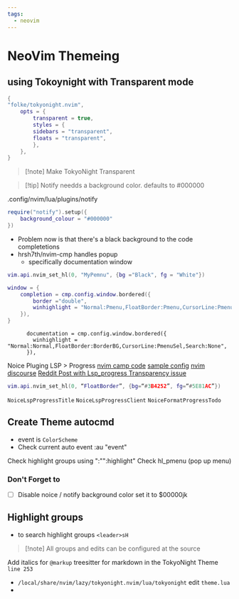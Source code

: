 ```yaml
---
tags:
  - neovim
---
```

# NeoVim Themeing

## using Tokoynight with Transparent mode
```lua
{  
"folke/tokyonight.nvim",  
	opts = {  
		transparent = true,  
		styles = {  
		sidebars = "transparent",  
		floats = "transparent",  
		},  
	},  
}
```
>[!note] Make TokyoNight Transparent

>[!tip] Notify needds a background color. defaults to #000000

.config/nvim/lua/plugins/notify
```lua
require("notify").setup({
	background_colour = "#000000"
})
```

- Problem now is that there's a black background to the code completetions
- hrsh7th/nvim-cmp handles popup
	- specifically documentation window
```lua
vim.api.nvim_set_hl(0, "MyPemnu", {bg ="Black", fg = "White"})

window = {
	completion = cmp.config.window.bordered({
		border ="double",
		winhighlight = "Normal:Pmenu,FloatBorder:Pmenu,CursorLine:PmenuSel,Search:None"
	}),
}
```

          documentation = cmp.config.window.bordered({
            winhighlight = "Normal:Normal,FloatBorder:BorderBG,CursorLine:PmenuSel,Search:None",
          }),

Noice Pluging LSP > Progress
[nvim camp code](https://github.com/hrsh7th/nvim-cmp/blob/main/lua/cmp/config/window.lua)
[sample config](https://github.com/hrsh7th/nvim-cmp/issues/748)
[nvim discourse](https://neovim.discourse.group/t/how-to-configure-floating-window-colors-highlighting-in-0-8/3193)
[Reddit Post with Lsp_progress Transparency issue](https://www.reddit.com/r/neovim/comments/108w8wy/help_figuring_out_a_highlight_groups/)

```lua
vim.api.nvim_set_hl(0, “FloatBorder”, {bg=“#3B4252”, fg=“#5E81AC”})
```
`NoiceLspProgressTitle`
`NoiceLspProgressClient`
`NoiceFormatProgressTodo`

## Create Theme autocmd
- event is `ColorScheme`
- Check current auto event :au "event"
 
Check highlight groups using ":"":highlight"
Check
hl_pmenu (pop up menu)

### Don't Forget to 
- [ ] Disable noice / notify background color set it to $00000jk

## Highlight groups
- to search highlight groups `<leader>sH`

>[!note] All groups and edits can be configured at the source

Add italics for `@markup` treesitter for markdown in the TokyoNight Theme `line 253`
- `/local/share/nvim/lazy/tokyonight.nvim/lua/tokyonight` edit `theme.lua`
- 